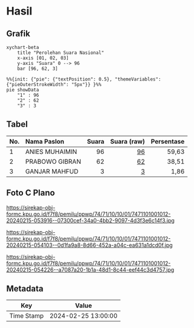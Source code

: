 # Hasil

## Grafik

```mermaid
xychart-beta
    title "Perolehan Suara Nasional"
    x-axis [01, 02, 03]
    y-axis "Suara" 0 --> 96
    bar [96, 62, 3]
```

```mermaid
%%{init: {"pie": {"textPosition": 0.5}, "themeVariables": {"pieOuterStrokeWidth": "5px"}} }%%
pie showData
    "1" : 96
    "2" : 62
    "3" : 3
```

## Tabel

| No. | Nama Paslon    | Suara | Suara (raw) | Persentase |
|:--- |:-------------- | -----:| -----------:| ----------:|
| 1   | ANIES MUHAIMIN | 96    | [96][p-1]   | 59,63      |
| 2   | PRABOWO GIBRAN | 62    | [62][p-2]   | 38,51      |
| 3   | GANJAR MAHFUD  | 3     | [3][p-3]    | 1,86       |


[p-1]: https://github.com/gigit-pemilu/pemilu-2024/blob/main/pilpres/hitung-suara/sub/74-sulawesi-tenggara/sub/71-kota-kendari/sub/10-kambu/sub/1001-kambu/sub/012-tps/sub/paslon-1.txt
[p-2]: https://github.com/gigit-pemilu/pemilu-2024/blob/main/pilpres/hitung-suara/sub/74-sulawesi-tenggara/sub/71-kota-kendari/sub/10-kambu/sub/1001-kambu/sub/012-tps/sub/paslon-2.txt
[p-3]: https://github.com/gigit-pemilu/pemilu-2024/blob/main/pilpres/hitung-suara/sub/74-sulawesi-tenggara/sub/71-kota-kendari/sub/10-kambu/sub/1001-kambu/sub/012-tps/sub/paslon-3.txt

## Foto C Plano

https://sirekap-obj-formc.kpu.go.id/f7f8/pemilu/ppwp/74/71/10/10/01/7471101001012-20240215-053916--07300cef-34a0-4bb2-9097-4d3f3e6c14f3.jpg

https://sirekap-obj-formc.kpu.go.id/f7f8/pemilu/ppwp/74/71/10/10/01/7471101001012-20240215-054103--0d1fa9a8-8d66-452a-a04c-ea631a1dcd0f.jpg

https://sirekap-obj-formc.kpu.go.id/f7f8/pemilu/ppwp/74/71/10/10/01/7471101001012-20240215-054226--a7087a20-1b1a-48d1-8c44-eef44c3d4757.jpg


## Metadata

| Key        | Value               |
| ---------- | ------------------- |
| Time Stamp | 2024-02-25 13:00:00 |



